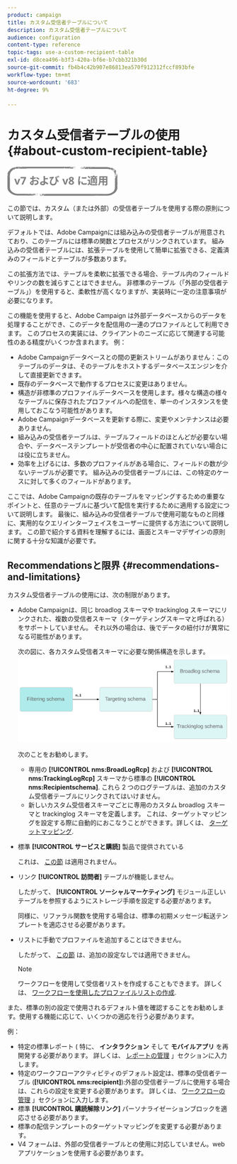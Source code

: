 ```yaml
---
product: campaign
title: カスタム受信者テーブルについて
description: カスタム受信者テーブルについて
audience: configuration
content-type: reference
topic-tags: use-a-custom-recipient-table
exl-id: d8cea496-b3f3-420a-bf6e-b7cbb321b30d
source-git-commit: fb4b4c42b907e86813ea570f912312fccf893bfe
workflow-type: tm+mt
source-wordcount: '683'
ht-degree: 9%

---
```


# カスタム受信者テーブルの使用{#about-custom-recipient-table}

![](../../assets/common.svg)

この節では、カスタム（または外部）の受信者テーブルを使用する際の原則について説明します。

デフォルトでは、Adobe Campaignには組み込みの受信者テーブルが用意されており、このテーブルには標準の関数とプロセスがリンクされています。 組み込みの受信者テーブルには、拡張テーブルを使用して簡単に拡張できる、定義済みのフィールドとテーブルが多数あります。

この拡張方法では、テーブルを柔軟に拡張できる場合、テーブル内のフィールドやリンクの数を減らすことはできません。 非標準のテーブル（「外部の受信者テーブル」）を使用すると、柔軟性が高くなりますが、実装時に一定の注意事項が必要になります。

この機能を使用すると、Adobe Campaign は外部データベースからのデータを処理することができ、このデータを配信用の一連のプロファイルとして利用できます。 このプロセスの実装には、クライアントのニーズに応じて関連する可能性のある精度がいくつか含まれます。 例：

* Adobe Campaignデータベースとの間の更新ストリームがありません：このテーブルのデータは、そのテーブルをホストするデータベースエンジンを介して直接更新できます。
* 既存のデータベースで動作するプロセスに変更はありません。
* 構造が非標準のプロファイルデータベースを使用します。様々な構造の様々なテーブルに保存されたプロファイルへの配信を、単一のインスタンスを使用しておこなう可能性があります。
* Adobe Campaignデータベースを更新する際に、変更やメンテナンスは必要ありません。
* 組み込みの受信者テーブルは、テーブルフィールドのほとんどが必要ない場合や、データベーステンプレートが受信者の中心に配置されていない場合には役に立ちません。
* 効率を上げるには、多数のプロファイルがある場合に、フィールドの数が少ないテーブルが必要です。 組み込みの受信者テーブルには、この特定のケースに対して多くのフィールドがあります。

ここでは、Adobe Campaignの既存のテーブルをマッピングするための重要なポイントと、任意のテーブルに基づいて配信を実行するために適用する設定について説明します。 最後に、組み込みの受信者テーブルで使用可能なものと同様に、実用的なクエリインターフェイスをユーザーに提供する方法について説明します。 この節で紹介する資料を理解するには、画面とスキーマデザインの原則に関する十分な知識が必要です。

## Recommendationsと限界 {#recommendations-and-limitations}

カスタム受信者テーブルの使用には、次の制限があります。

* Adobe Campaignは、同じ broadlog スキーマや trackinglog スキーマにリンクされた、複数の受信者スキーマ（ターゲティングスキーマと呼ばれる）をサポートしていません。 それ以外の場合は、後でデータの紐付けが異常になる可能性があります。

   次の図に、各カスタム受信者スキーマに必要な関係構造を示します。
   ![](assets/custom_recipient_limitation.png)

   次のことをお勧めします。

   * 専用の **[!UICONTROL nms:BroadLogRcp]** および **[!UICONTROL nms:TrackingLogRcp]** スキーマから標準の **[!UICONTROL nms:Recipientschema]**. これら 2 つのログテーブルは、追加のカスタム受信者テーブルにリンクされてはいけません。
   * 新しいカスタム受信者スキーマごとに専用のカスタム broadlog スキーマと trackinglog スキーマを定義します。 これは、ターゲットマッピングを設定する際に自動的におこなうことができます。詳しくは、 [ターゲットマッピング](../../configuration/using/target-mapping.md).

* 標準 **[!UICONTROL サービスと購読]** 製品で提供されている

   これは、 [この節](../../delivery/using/managing-subscriptions.md) は適用されません。

* リンク **[!UICONTROL 訪問者]** テーブルが機能しません。

   したがって、 **[!UICONTROL ソーシャルマーケティング]** モジュール正しいテーブルを参照するようにストレージ手順を設定する必要があります。

   同様に、リファラル関数を使用する場合は、標準の初期メッセージ転送テンプレートを適応させる必要があります。

* リストに手動でプロファイルを追加することはできません。

   したがって、 [この節](../../platform/using/creating-and-managing-lists.md) は、追加の設定なしでは適用できません。

   >[!NOTE]
   >
   >ワークフローを使用して受信者リストを作成することもできます。 詳しくは、 [ワークフローを使用したプロファイルリストの作成](../../configuration/using/creating-a-profile-list-with-a-workflow.md).

また、標準の別の設定で使用されるデフォルト値を確認することをお勧めします。使用する機能に応じて、いくつかの適応を行う必要があります。

例：

* 特定の標準レポート ( 特に、 **インタラクション** そして **モバイルアプリ** を再開発する必要があります。 詳しくは、 [レポートの管理](../../configuration/using/managing-reports.md) 」セクションに入力します。
* 特定のワークフローアクティビティのデフォルト設定は、標準の受信者テーブル (**[!UICONTROL nms:recipient]**):外部の受信者テーブルに使用する場合は、これらの設定を変更する必要があります。 詳しくは、 [ワークフローの管理](../../configuration/using/managing-workflows.md) 」セクションに入力します。
* 標準 **[!UICONTROL 購読解除リンク]** パーソナライゼーションブロックを適応させる必要があります。
* 標準の配信テンプレートのターゲットマッピングを変更する必要があります。
* V4 フォームは、外部の受信者テーブルとの使用に対応していません。web アプリケーションを使用する必要があります。
